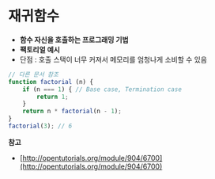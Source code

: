 # 재귀함수

* **함수 자신을 호출하는 프로그래밍 기법**
* **팩토리얼 예시**
* 단점 :  호출 스택이 너무 커져서 메모리를 엄청나게 소비할 수 있음

```javascript
// 다른 문서 참조
function factorial (n) {
    if (n === 1) { // Base case, Termination case
        return 1;
    }
    return n * factorial(n - 1);
}
factorial(3); // 6
```

**참고**

* [http://opentutorials.org/module/904/6700](http://opentutorials.org/module/904/6700) 

